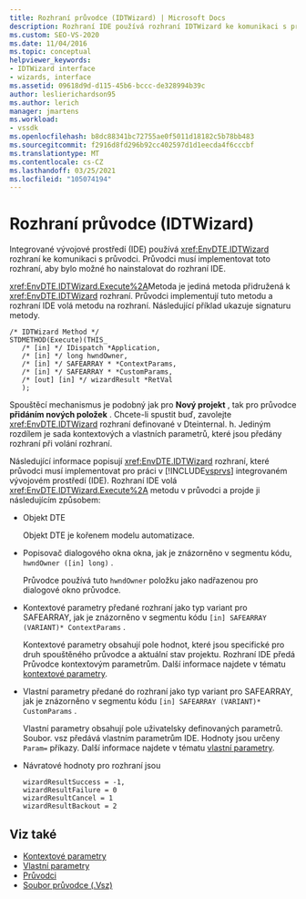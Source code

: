 ```yaml
---
title: Rozhraní průvodce (IDTWizard) | Microsoft Docs
description: Rozhraní IDE používá rozhraní IDTWizard ke komunikaci s průvodci. Průvodci musí implementovat toto rozhraní, aby se nainstalovalo v rozhraní IDE.
ms.custom: SEO-VS-2020
ms.date: 11/04/2016
ms.topic: conceptual
helpviewer_keywords:
- IDTWizard interface
- wizards, interface
ms.assetid: 09618d9d-d115-45b6-bccc-de328994b39c
author: leslierichardson95
ms.author: lerich
manager: jmartens
ms.workload:
- vssdk
ms.openlocfilehash: b8dc88341bc72755ae0f5011d18182c5b78bb483
ms.sourcegitcommit: f2916d8fd296b92cc402597d1d1eecda4f6cccbf
ms.translationtype: MT
ms.contentlocale: cs-CZ
ms.lasthandoff: 03/25/2021
ms.locfileid: "105074194"
---
```

# <a name="wizard-interface-idtwizard"></a>Rozhraní průvodce (IDTWizard)
Integrované vývojové prostředí (IDE) používá <xref:EnvDTE.IDTWizard> rozhraní ke komunikaci s průvodci. Průvodci musí implementovat toto rozhraní, aby bylo možné ho nainstalovat do rozhraní IDE.

 <xref:EnvDTE.IDTWizard.Execute%2A>Metoda je jediná metoda přidružená k <xref:EnvDTE.IDTWizard> rozhraní. Průvodci implementují tuto metodu a rozhraní IDE volá metodu na rozhraní. Následující příklad ukazuje signaturu metody.

```
/* IDTWizard Method */
STDMETHOD(Execute)(THIS_
   /* [in] */ IDispatch *Application,
   /* [in] */ long hwndOwner,
   /* [in] */ SAFEARRAY * *ContextParams,
   /* [in] */ SAFEARRAY * *CustomParams,
   /* [out] [in] */ wizardResult *RetVal
   );
```

 Spouštěcí mechanismus je podobný jak pro **Nový projekt** , tak pro průvodce **přidáním nových položek** . Chcete-li spustit buď, zavolejte <xref:EnvDTE.IDTWizard> rozhraní definované v Dteinternal. h. Jediným rozdílem je sada kontextových a vlastních parametrů, které jsou předány rozhraní při volání rozhraní.

 Následující informace popisují <xref:EnvDTE.IDTWizard> rozhraní, které průvodci musí implementovat pro práci v [!INCLUDE[vsprvs](../../code-quality/includes/vsprvs_md.md)] integrovaném vývojovém prostředí (IDE). Rozhraní IDE volá <xref:EnvDTE.IDTWizard.Execute%2A> metodu v průvodci a projde ji následujícím způsobem:

- Objekt DTE

     Objekt DTE je kořenem modelu automatizace.

- Popisovač dialogového okna okna, jak je znázorněno v segmentu kódu, `hwndOwner ([in] long)` .

     Průvodce používá tuto `hwndOwner` položku jako nadřazenou pro dialogové okno průvodce.

- Kontextové parametry předané rozhraní jako typ variant pro SAFEARRAY, jak je znázorněno v segmentu kódu `[in] SAFEARRAY (VARIANT)* ContextParams` .

     Kontextové parametry obsahují pole hodnot, které jsou specifické pro druh spouštěného průvodce a aktuální stav projektu. Rozhraní IDE předá Průvodce kontextovým parametrům. Další informace najdete v tématu [kontextové parametry](../../extensibility/internals/context-parameters.md).

- Vlastní parametry předané do rozhraní jako typ variant pro SAFEARRAY, jak je znázorněno v segmentu kódu `[in] SAFEARRAY (VARIANT)* CustomParams` .

     Vlastní parametry obsahují pole uživatelsky definovaných parametrů. Soubor. vsz předává vlastním parametrům IDE. Hodnoty jsou určeny `Param=` příkazy. Další informace najdete v tématu [vlastní parametry](../../extensibility/internals/custom-parameters.md).

- Návratové hodnoty pro rozhraní jsou

    ```
    wizardResultSuccess = -1,
    wizardResultFailure = 0
    wizardResultCancel = 1
    wizardResultBackout = 2
    ```

## <a name="see-also"></a>Viz také
- [Kontextové parametry](../../extensibility/internals/context-parameters.md)
- [Vlastní parametry](../../extensibility/internals/custom-parameters.md)
- [Průvodci](../../extensibility/internals/wizards.md)
- [Soubor průvodce (.Vsz)](../../extensibility/internals/wizard-dot-vsz-file.md)
